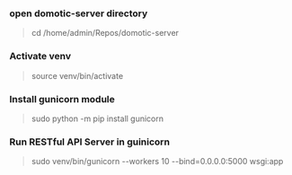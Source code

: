 ### open domotic-server directory
> cd /home/admin/Repos/domotic-server

### Activate venv
> source venv/bin/activate

### Install gunicorn module
> sudo python -m pip install gunicorn

### Run RESTful API Server in guinicorn
> sudo venv/bin/gunicorn --workers 10 --bind=0.0.0.0:5000 wsgi:app
